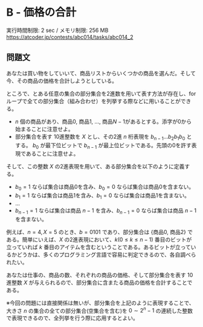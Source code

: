 # B - 価格の合計

実行時間制限: 2 sec / メモリ制限: 256 MB
https://atcoder.jp/contests/abc014/tasks/abc014_2

## 問題文

あなたは買い物をしていいて、商品リストからいくつかの商品を選んだ。そして今、その商品の価格を合計しようとしている。

ところで、とある任意の集合の部分集合を2進数を用いて表す方法が存在し、forループで全ての部分集合（組み合わせ）を列挙する際などに用いることができる。

*   $n$ 個の商品があり、商品0, 商品1, ..., 商品$N-1$があるとする。添字が0から始まることに注意せよ。
*   部分集合を表す 10進整数を $X$ とし、その2進 $n$ 桁表現を $b_{n-1}...b_2 b_1 b_0$ とする。 $b_0$ が最下位ビットで $b_{n-1}$ が最上位ビットである。先頭の0を許す表現であることに注意せよ。

そして、この整数 $X$ の2進表現を用いて、ある部分集合を以下のように定義する。

*   $b_0 = 1$ ならば集合は商品0を含み、$b_0 = 0$ ならば集合は商品0を含まない。
*   $b_1 = 1$ ならば集合は商品1を含み、$b_1 = 0$ ならば集合は商品1を含まない。
*   ...
*   $b_{n-1} = 1$ ならば集合は商品 $n-1$ を含み、$b_{n-1} = 0$ ならば集合は商品 $n-1$ を含まない。

例えば、$n = 4, X = 5$ のとき、$b = 0101$ であり、部分集合は {商品0, 商品2} である。簡単にいえば、$X$ の2進表現において、$k(0 \leq k \leq n-1)$ 番目のビットが立っていれば $k$ 番目のアイテムを含むということである。あるビットが立っているかどうかは、多くのプログラミング言語で容易に判定できるので、各自調べられたい。

あなたは仕事の、商品の数、それぞれの商品の価格、そして部分集合を表す 10進整数 $X$ が与えられるので、部分集合に含またる商品の価格を合計することである。

※今回の問題には直接関係は無いが、部分集合を上記のように表現することで、大きさ $n$ の集合の全ての部分集合(空集合を含む)を $0 \sim 2^n - 1$ の連続した整数で表現できるので、全列挙を行う際に応用するとよい。
